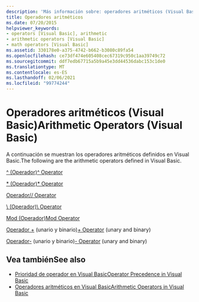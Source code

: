 ```yaml
---
description: 'Más información sobre: operadores aritméticos (Visual Basic)'
title: Operadores aritméticos
ms.date: 07/20/2015
helpviewer_keywords:
- operators [Visual Basic], arithmetic
- arithmetic operators [Visual Basic]
- math operators [Visual Basic]
ms.assetid: 330178e0-a375-4742-b662-b3080c89fa54
ms.openlocfilehash: ce73df474e605408cec67319c950c1aa39749c72
ms.sourcegitcommit: ddf7edb67715a5b9a45e3dd44536dabc153c1de0
ms.translationtype: MT
ms.contentlocale: es-ES
ms.lasthandoff: 02/06/2021
ms.locfileid: "99774244"
---
```

# <a name="arithmetic-operators-visual-basic"></a><span data-ttu-id="09a25-103">Operadores aritméticos (Visual Basic)</span><span class="sxs-lookup"><span data-stu-id="09a25-103">Arithmetic Operators (Visual Basic)</span></span>

<span data-ttu-id="09a25-104">A continuación se muestran los operadores aritméticos definidos en Visual Basic.</span><span class="sxs-lookup"><span data-stu-id="09a25-104">The following are the arithmetic operators defined in Visual Basic.</span></span>  
  
 [<span data-ttu-id="09a25-105">^ (Operador)</span><span class="sxs-lookup"><span data-stu-id="09a25-105">^ Operator</span></span>](exponentiation-operator.md)  
  
 [<span data-ttu-id="09a25-106">\* (Operador)</span><span class="sxs-lookup"><span data-stu-id="09a25-106">\* Operator</span></span>](multiplication-operator.md)  
  
 [<span data-ttu-id="09a25-107">Operador/</span><span class="sxs-lookup"><span data-stu-id="09a25-107">/ Operator</span></span>](floating-point-division-operator.md)  
  
 [<span data-ttu-id="09a25-108">\ (Operador)</span><span class="sxs-lookup"><span data-stu-id="09a25-108">\ Operator</span></span>](integer-division-operator.md)  
  
 [<span data-ttu-id="09a25-109">Mod (Operador)</span><span class="sxs-lookup"><span data-stu-id="09a25-109">Mod Operator</span></span>](mod-operator.md)  
  
 <span data-ttu-id="09a25-110">[Operador +](addition-operator.md) (unario y binario)</span><span class="sxs-lookup"><span data-stu-id="09a25-110">[+ Operator](addition-operator.md) (unary and binary)</span></span>  
  
 <span data-ttu-id="09a25-111">[Operador-](subtraction-operator.md) (unario y binario)</span><span class="sxs-lookup"><span data-stu-id="09a25-111">[- Operator](subtraction-operator.md) (unary and binary)</span></span>  
  
## <a name="see-also"></a><span data-ttu-id="09a25-112">Vea también</span><span class="sxs-lookup"><span data-stu-id="09a25-112">See also</span></span>

- [<span data-ttu-id="09a25-113">Prioridad de operador en Visual Basic</span><span class="sxs-lookup"><span data-stu-id="09a25-113">Operator Precedence in Visual Basic</span></span>](operator-precedence.md)
- [<span data-ttu-id="09a25-114">Operadores aritméticos en Visual Basic</span><span class="sxs-lookup"><span data-stu-id="09a25-114">Arithmetic Operators in Visual Basic</span></span>](../../programming-guide/language-features/operators-and-expressions/arithmetic-operators.md)

